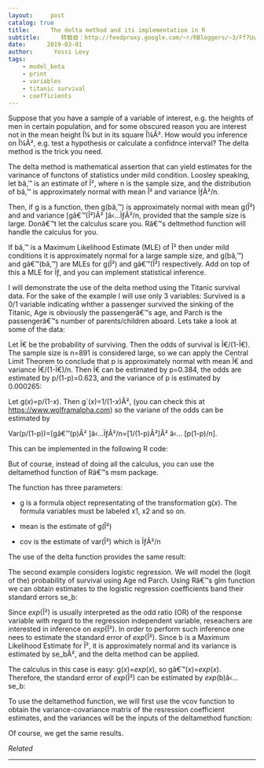 ```yaml
---
layout:     post
catalog: true
title:      The delta method and its implementation in R
subtitle:      转载自：http://feedproxy.google.com/~r/RBloggers/~3/Ff7Uu3biO3A/
date:      2019-03-01
author:      Yossi Levy
tags:
    - model_beta
    - print
    - variables
    - titanic survival
    - coefficients
---
```






Suppose that you have a sample of a variable of interest, e.g. the heights of men in certain population, and for some obscured reason you are interest not in the mean height Î¼ but in its square Î¼Â². How would you inference on Î¼Â², e.g. test a hypothesis or calculate a confidnce interval? The delta method is the trick you need.

The delta method is mathematical assertion that can yield estimates for the varinance of functons of statistics under mild condition. Loosley speaking, let bâ‚™ is an estimate of Î², where n is the sample size, and the distribution of bâ‚™ is approximately normal with mean Î² and variance ÏƒÂ²/n.

Then, if g is a function, then g(bâ‚™) is approximately normal with mean g(Î²) and and variance [gâ€™(Î²)Â² ]â‹…ÏƒÂ²/n, provided that the sample size is large. Donâ€™t let the calculus scare you. Râ€™s deltmethod function will handle the calculus for you.

If bâ‚™ is a Maximum Likelihood Estimate (MLE) of Î² then under mild conditions it is approximately normal for a large sample size, and g(bâ‚™) and gâ€™(bâ‚™) are MLEs for g(Î²) and gâ€™(Î²) respectively. Add on top of this a MLE for Ïƒ, and you can implement statistical inference.

I will demonstrate the use of the delta method using the Titanic survival data. For the sake of the example I will use only 3 variables: Survived is a 0/1 variable indicating whther a passenger survived the sinking of the Titanic, Age is obviously the passengerâ€™s age, and Parch is the passengerâ€™s number of parents/children aboard. Lets take a look at some of the data:

Let Ï€ be the probability of surviving. Then the odds of survival is Ï€/(1-Ï€). The sample size is n=891 is considered large, so we can apply the Central Limit Theorem to conclude that p is approximately normal with mean Ï€ and variance Ï€/(1-Ï€)/n. Then Ï€ can be estimated by p=0.384, the odds are estimated by p/(1-p)=0.623, and the variance of p is estimated by 0.000265:

Let g(*x*)=p/(1-*x*). Then g`(*x*)=1/(1-*x*)Â², (you can check this at https://www.wolframalpha.com) so the variane of the odds can be estimated by

Var(p/(1-p))=[gâ€™(p)Â² ]â‹…ÏƒÂ²/n=[1/(1-p)Â²]Â² â‹… [p(1-p)/n].

This can be implemented in the following R code:

But of course, instead of doing all the calculus, you can use the deltamethod function of Râ€™s msm package.

The function has three parameters:

- g is a formula object representating of the transformation g(*x*). The formula variables must be labeled x1, x2 and so on.

- mean is the estimate of g(Î²)

- cov is the estimate of var(Î²) which is ÏƒÂ²/n


The use of the delta function provides the same result:

The second example considers logistic regression. We will model the (logit of the) probability of survival using Age nd Parch. Using Râ€™s glm function we can obtain estimates to the logistic regression coefficients band their standard errors se_b:

Since *exp*(Î²) is usually interpreted as the odd ratio (OR) of the response variable with regard to the regression independent variable, reseachers are interested in inference on *exp*(Î²). In order to perform such inference one nees to estimate the standard error of *exp*(Î²). Since b is a Maximum Likelihood Estimate for Î², it is approximately normal and its variance is estimated by se_bÂ², and the delta method can be applied.

The calculus in this case is easy: g(*x*)=*exp*(*x*), so gâ€™(*x*)=*exp*(*x*). Therefore, the standard error of *exp*(Î²) can be estimated by *exp*(b)â‹… se_b:

To use the deltamethod function, we will first use the vcov function to obtain the variance-covariance matrix of the resression coefficient estimates, and the variances will be the inputs of the deltamethod function:

Of course, we get the same results.

 


*Related*








---
